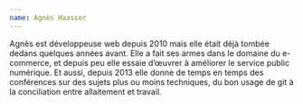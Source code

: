 ```yaml
---
name: Agnès Haasser
---
```


Agnès est développeuse web depuis 2010 mais elle était déjà tombée dedans quelques années avant. Elle a fait ses armes dans le domaine du e-commerce, et depuis peu elle essaie d’œuvrer à améliorer le service public numérique. Et aussi, depuis 2013 elle donne de temps en temps des conférences sur des sujets plus ou moins techniques, du bon usage de git à la conciliation entre allaitement et travail. 
